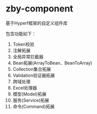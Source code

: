 # zby-component

基于Hyperf框架的自定义组件库

包含功能如下：
1. Token校验
2. 注解拓展
3. 全局异常拦截器
4. Bean拓展(ArrayToBean、BeanToArray)
5. Collection集合拓展
6. Validation验证器拓展
2. 跨域处理
3. Excel处理器
4. 模型(Model)拓展
5. 服务(Service)拓展
6. 命令(Command)拓展